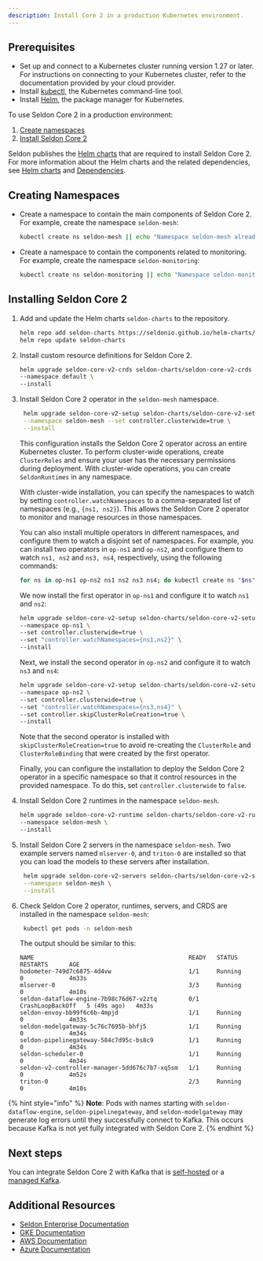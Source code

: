 ```yaml
---
description: Install Core 2 in a production Kubernetes environment.
---
```


## Prerequisites

* Set up and connect to a Kubernetes cluster running version 1.27 or later. For instructions on connecting to your Kubernetes cluster, refer to the documentation provided by your cloud provider.
* Install [kubectl](https://kubernetes.io/docs/tasks/tools/#kubectl), the Kubernetes command-line tool.
* Install [Helm](https://helm.sh/docs/intro/install/), the package manager for Kubernetes.
  

To use Seldon Core 2 in a production environment:
1. [Create namespaces](README.md#creating-namespaces)
2. [Install Seldon Core 2](README.md#installing-seldon-core-2)

Seldon publishes the [Helm charts](https://github.com/SeldonIO/helm-charts) that are required to install Seldon Core 2. For more information about the Helm charts and the related dependencies, see [Helm charts](/docs-gb/installation/README.md#helm-charts) and [Dependencies](/docs-gb/installation/README.md#seldon-core-2-dependencies).

## Creating Namespaces

*   Create a namespace to contain the main components of Seldon Core 2. For example, create the namespace `seldon-mesh`:

    ```bash
    kubectl create ns seldon-mesh || echo "Namespace seldon-mesh already exists"
    ```
*   Create a namespace to contain the components related to monitoring. For example, create the namespace `seldon-monitoring`:

    ```bash
    kubectl create ns seldon-monitoring || echo "Namespace seldon-monitoring already exists"
    ```

## Installing Seldon Core 2

1.  Add and update the Helm charts `seldon-charts` to the repository.

    ```bash
    helm repo add seldon-charts https://seldonio.github.io/helm-charts/
    helm repo update seldon-charts
    ```
2.  Install custom resource definitions for Seldon Core 2.

    ```bash
    helm upgrade seldon-core-v2-crds seldon-charts/seldon-core-v2-crds \
    --namespace default \
    --install 
    ```
3.  Install Seldon Core 2 operator in the `seldon-mesh` namespace.

    ```bash
     helm upgrade seldon-core-v2-setup seldon-charts/seldon-core-v2-setup \
     --namespace seldon-mesh --set controller.clusterwide=true \
     --install
    ```
    This configuration installs the Seldon Core 2 operator across an entire Kubernetes cluster. To perform cluster-wide operations, create `ClusterRoles` and ensure your user has the necessary permissions during deployment. With cluster-wide operations, you can create `SeldonRuntimes` in any namespace.

    With cluster-wide installation, you can specify the namespaces to watch by setting `controller.watchNamespaces` to a comma-separated list of namespaces (e.g., `{ns1, ns2}`). This allows the Seldon Core 2 operator to monitor and manage resources in those namespaces.

    You can also install multiple operators in different namespaces, and configure them to watch a disjoint set of namespaces. For example, you can install two operators in `op-ns1` and `op-ns2`, and configure them to watch `ns1, ns2` and `ns3, ns4`, respectively, using the following commands:

    ```bash
    for ns in op-ns1 op-ns2 ns1 ns2 ns3 ns4; do kubectl create ns "$ns"; done
    ```

    We now install the first operator in `op-ns1` and configure it to watch `ns1` and `ns2`:

    ```bash
    helm upgrade seldon-core-v2-setup seldon-charts/seldon-core-v2-setup \
    --namespace op-ns1 \
    --set controller.clusterwide=true \
    --set "controller.watchNamespaces={ns1,ns2}" \
    --install
    ```

    Next, we install the second operator in `op-ns2` and configure it to watch `ns3` and `ns4`:

    ```bash
    helm upgrade seldon-core-v2-setup seldon-charts/seldon-core-v2-setup \
    --namespace op-ns2 \
    --set controller.clusterwide=true \
    --set "controller.watchNamespaces={ns3,ns4}" \
    --set controller.skipClusterRoleCreation=true \
    --install
    ```

    Note that the second operator is installed with `skipClusterRoleCreation=true` to avoid re-creating the `ClusterRole` and `ClusterRoleBinding` that were created by the first operator. 

    Finally, you can configure the installation to deploy the Seldon Core 2 operator in a specific namespace so that it control resources in the provided namespace. To do this, set `controller.clusterwide` to `false`.

4.  Install Seldon Core 2 runtimes in the namespace `seldon-mesh`.

    ```bash
    helm upgrade seldon-core-v2-runtime seldon-charts/seldon-core-v2-runtime \
    --namespace seldon-mesh \
    --install
    ```
5. Install Seldon Core 2 servers in the namespace `seldon-mesh`. Two example servers named `mlserver-0`, and `triton-0` are installed so that you can load the models to these servers after installation.

    ```bash
     helm upgrade seldon-core-v2-servers seldon-charts/seldon-core-v2-servers \
     --namespace seldon-mesh \
     --install
    ```
6. Check Seldon Core 2 operator, runtimes, servers, and CRDS are installed in the namespace `seldon-mesh`:
    ```bash
     kubectl get pods -n seldon-mesh
    ```
    The output should be similar to this:
    ```
    NAME                                            READY   STATUS             RESTARTS      AGE
    hodometer-749d7c6875-4d4vw                      1/1     Running            0             4m33s
    mlserver-0                                      3/3     Running            0             4m10s
    seldon-dataflow-engine-7b98c76d67-v2ztq         0/1     CrashLoopBackOff   5 (49s ago)   4m33s
    seldon-envoy-bb99f6c6b-4mpjd                    1/1     Running            0             4m33s
    seldon-modelgateway-5c76c7695b-bhfj5            1/1     Running            0             4m34s
    seldon-pipelinegateway-584c7d95c-bs8c9          1/1     Running            0             4m34s
    seldon-scheduler-0                              1/1     Running            0             4m34s
    seldon-v2-controller-manager-5dd676c7b7-xq5sm   1/1     Running            0             4m52s
    triton-0                                        2/3     Running            0             4m10s
    ```
{% hint style="info" %}
**Note**: Pods with names starting with `seldon-dataflow-engine`, `seldon-pipelinegateway`, and `seldon-modelgateway` may generate log errors until they successfully connect to Kafka. This occurs because Kafka is not yet fully integrated with Seldon Core 2.
{% endhint %}

## Next steps
You can integrate Seldon Core 2 with Kafka that is [self-hosted](/docs-gb/installation/learning-environment/self-hosted-kafka.md) or a [managed Kafka](/docs-gb/installation/production-environment/managed-kafka.md).

## Additional Resources

* [Seldon Enterprise Documentation](https://docs.seldon.ai/seldon-enterprise-platform)
* [GKE Documentation](https://cloud.google.com/kubernetes-engine/docs)
* [AWS Documentation](https://docs.aws.amazon.com)
* [Azure Documentation](https://learn.microsoft.com/en-us/azure)
